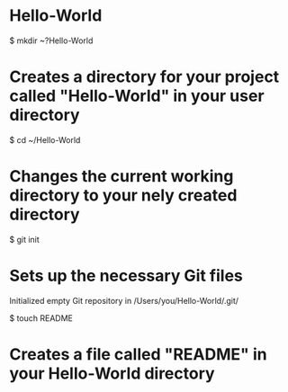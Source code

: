 Hello-World
===========
$ mkdir ~?Hello-World
# Creates a directory for your project called "Hello-World" in your user directory

$ cd ~/Hello-World
# Changes the current working directory to your nely created directory

$ git init
# Sets up the necessary Git files

Initialized empty Git repository in /Users/you/Hello-World/.git/

$ touch README
# Creates a file called "README" in your Hello-World directory
